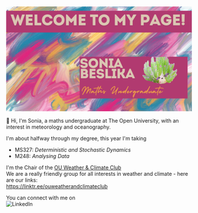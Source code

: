 <img src='/images/welcome-banner.png' alt="banner"></img>

:wave: Hi, I'm Sonia, a maths undergraduate at The Open University, with an interest in meteorology and oceanography.

I'm about halfway through my degree, this year I'm taking
- MS327: *Deterministic and Stochastic Dynamics*
- M248: *Analysing Data*

I'm the Chair of the [OU Weather & Climate Club](https://www.oustudents.com/organisation/6545/) <br/>
We are a really friendly group for all interests in weather and climate - here are our links: <br/>
https://linktr.ee/ouweatherandclimateclub


You can connect with me on <br/>
![LinkedIn](https://img.shields.io/badge/linkedin-%230077B5.svg?style=for-the-badge&logo=linkedin&logoColor=white) 
